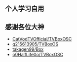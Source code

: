 ## 个人学习自用

## 感谢各位大神

- [CatVodTVOfficial/TVBoxOSC](https://github.com/CatVodTVOfficial/TVBoxOSC)
- [q215613905/TVBoxOS](https://github.com/q215613905/TVBoxOS) 
- [takagen99/Box](https://github.com/takagen99/Box)
- [o0HalfLife0o/TVBoxOSC](https://github.com/o0HalfLife0o/TVBoxOSC)
